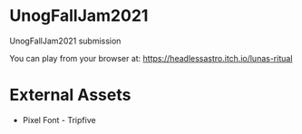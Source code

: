 # UnogFallJam2021

UnogFallJam2021 submission

You can play from your browser at: https://headlessastro.itch.io/lunas-ritual

# External Assets

- Pixel Font - Tripfive
